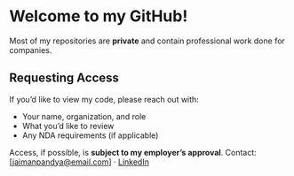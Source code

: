 # Welcome to my GitHub!

Most of my repositories are **private** and contain professional work done for companies.

## Requesting Access
If you’d like to view my code, please reach out with:
- Your name, organization, and role
- What you’d like to review
- Any NDA requirements (if applicable)

Access, if possible, is **subject to my employer’s approval**.
Contact: [jaimanpandya@email.com] · [LinkedIn](https://www.linkedin.com/in/jaiman-p-825350234/)
